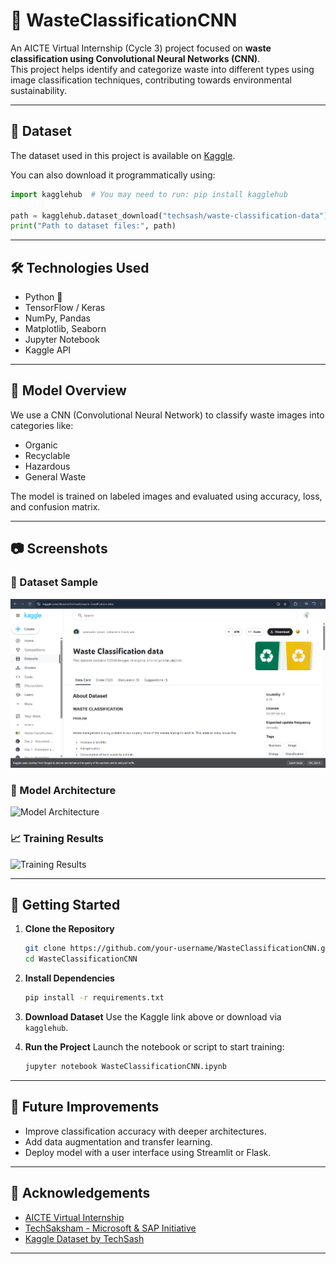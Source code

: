 # 🧠 WasteClassificationCNN

An AICTE Virtual Internship (Cycle 3) project focused on **waste classification using Convolutional Neural Networks (CNN)**.  
This project helps identify and categorize waste into different types using image classification techniques, contributing towards environmental sustainability.

---

## 📁 Dataset

The dataset used in this project is available on [Kaggle](https://www.kaggle.com/datasets/techsash/waste-classification-data).

You can also download it programmatically using:

```python
import kagglehub  # You may need to run: pip install kagglehub

path = kagglehub.dataset_download("techsash/waste-classification-data")
print("Path to dataset files:", path)
```

---

## 🛠️ Technologies Used

- Python 🐍
- TensorFlow / Keras
- NumPy, Pandas
- Matplotlib, Seaborn
- Jupyter Notebook
- Kaggle API

---

## 🧠 Model Overview

We use a CNN (Convolutional Neural Network) to classify waste images into categories like:

- Organic
- Recyclable
- Hazardous
- General Waste

The model is trained on labeled images and evaluated using accuracy, loss, and confusion matrix.

---

## 📷 Screenshots

### 📌 Dataset Sample
![Dataset Sample](assets/screenshot1.png)

### 🧠 Model Architecture
![Model Architecture](assets/screenshot2.png)

### 📈 Training Results
![Training Results](assets/screenshot3.png)

---

## 🚀 Getting Started

1. **Clone the Repository**
   ```bash
   git clone https://github.com/your-username/WasteClassificationCNN.git
   cd WasteClassificationCNN
   ```

2. **Install Dependencies**
   ```bash
   pip install -r requirements.txt
   ```

3. **Download Dataset**
   Use the Kaggle link above or download via `kagglehub`.

4. **Run the Project**
   Launch the notebook or script to start training:
   ```bash
   jupyter notebook WasteClassificationCNN.ipynb
   ```

---

## 📌 Future Improvements

- Improve classification accuracy with deeper architectures.
- Add data augmentation and transfer learning.
- Deploy model with a user interface using Streamlit or Flask.

---

## 🙏 Acknowledgements

- [AICTE Virtual Internship](https://www.aicte-india.org/)
- [TechSaksham - Microsoft & SAP Initiative](https://www.techsaksham.org/)
- [Kaggle Dataset by TechSash](https://www.kaggle.com/datasets/techsash/waste-classification-data)

---
